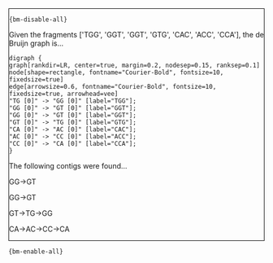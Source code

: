 <div style="border:1px solid black;">

`{bm-disable-all}`

Given the fragments ['TGG', 'GGT', 'GGT', 'GTG', 'CAC', 'ACC', 'CCA'], the de Bruijn graph is...

```{dot}
digraph {
graph[rankdir=LR, center=true, margin=0.2, nodesep=0.15, ranksep=0.1]
node[shape=rectangle, fontname="Courier-Bold", fontsize=10, fixedsize=true]
edge[arrowsize=0.6, fontname="Courier-Bold", fontsize=10, fixedsize=true, arrowhead=vee]
"TG [0]" -> "GG [0]" [label="TGG"];
"GG [0]" -> "GT [0]" [label="GGT"];
"GG [0]" -> "GT [0]" [label="GGT"];
"GT [0]" -> "TG [0]" [label="GTG"];
"CA [0]" -> "AC [0]" [label="CAC"];
"AC [0]" -> "CC [0]" [label="ACC"];
"CC [0]" -> "CA [0]" [label="CCA"];
}

```


The following contigs were found...

GG->GT

GG->GT

GT->TG->GG

CA->AC->CC->CA

</div>

`{bm-enable-all}`

